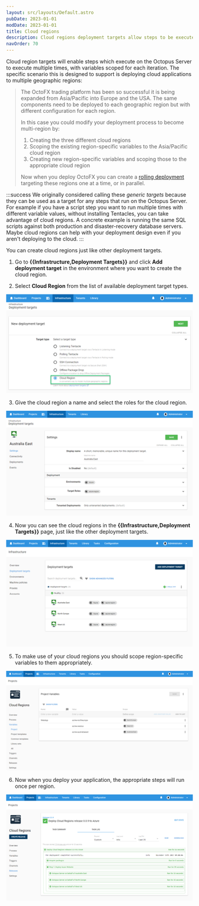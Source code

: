 ```yaml
---
layout: src/layouts/Default.astro
pubDate: 2023-01-01
modDate: 2023-01-01
title: Cloud regions
description: Cloud regions deployment targets allow steps to be executed multiple times to support deploying cloud applications in numerous geographic regions.
navOrder: 70
---
```


Cloud region targets will enable steps which execute on the Octopus Server to execute multiple times, with variables scoped for each iteration. The specific scenario this is designed to support is deploying cloud applications to multiple geographic regions:

> The OctoFX trading platform has been so successful it is being expanded from Asia/Pacific into Europe and the USA. The same components need to be deployed to each geographic region but with different configuration for each region.
>
>
> In this case you could modify your deployment process to become multi-region by:
>
> 1. Creating the three different cloud regions
> 2. Scoping the existing region-specific variables to the Asia/Pacific cloud region
> 3. Creating new region-specific variables and scoping those to the appropriate cloud region
>
>
>
> Now when you deploy OctoFX you can create a [rolling deployment](/docs/deployments/patterns/rolling-deployments) targeting these regions one at a time, or in parallel.

:::success
We originally considered calling these _generic targets_ because they can be used as a target for any steps that run on the Octopus Server. For example if you have a script step you want to run multiple times with different variable values, without installing Tentacles, you can take advantage of cloud regions. A concrete example is running the same SQL scripts against both production and disaster-recovery database servers. Maybe cloud regions can help with your deployment design even if you aren't deploying to the cloud.
:::

You can create cloud regions just like other deployment targets.

1. Go to **{{Infrastructure,Deployment Targets}}** and click **Add deployment target** in the environment where you want to create the cloud region.

2. Select **Cloud Region** from the list of available deployment target types.

![](/docs/infrastructure/deployment-targets/images/adding-new-cloud-region.png "width=500")

3. Give the cloud region a name and select the roles for the cloud region.

![](/docs/infrastructure/deployment-targets/images/adding-new-cloud-region-part2.png "width=500")

4. Now you can see the cloud regions in the **{{Infrastructure,Deployment Targets}}** page, just like the other deployment targets.

![](/docs/infrastructure/deployment-targets/images/cloud-region-list.png "width=500")

5. To make use of your cloud regions you should scope region-specific variables to them appropriately.

![](/docs/infrastructure/deployment-targets/images/project-with-cloud-region-scoped-variables.png "width=500")

6. Now when you deploy your application, the appropriate steps will run once per region.

![](/docs/infrastructure/deployment-targets/images/cloud-region-deployment-complete.png "width=500")
